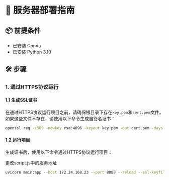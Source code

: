 # 🚀 服务器部署指南

## 📦 前提条件

- 已安装 Conda
- 已安装 Python 3.10

## 🛠️ 步骤

### 1. 通过HTTPS协议运行

#### 1.1 生成SSL证书

在通过HTTPS协议运行项目之前，请确保根目录下存在`key.pem`和`cert.pem`文件。如果这些文件不存在，请使用以下命令生成自签名证书：

```bash
openssl req -x509 -newkey rsa:4096 -keyout key.pem -out cert.pem -days 365 -nodes
```

#### 1.2 运行项目

生成证书后，使用以下命令通过HTTPS协议运行项目：  

更改script.js中的服务地址

```bash
uvicorn main:app --host 172.24.168.23 --port 8088 --reload --ssl-keyfile=./key.pem --ssl-certfile=./cert.pem
```
